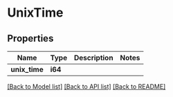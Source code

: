 # UnixTime

## Properties

Name | Type | Description | Notes
------------ | ------------- | ------------- | -------------
**unix_time** | **i64** |  | 

[[Back to Model list]](../README.md#documentation-for-models) [[Back to API list]](../README.md#documentation-for-api-endpoints) [[Back to README]](../README.md)


